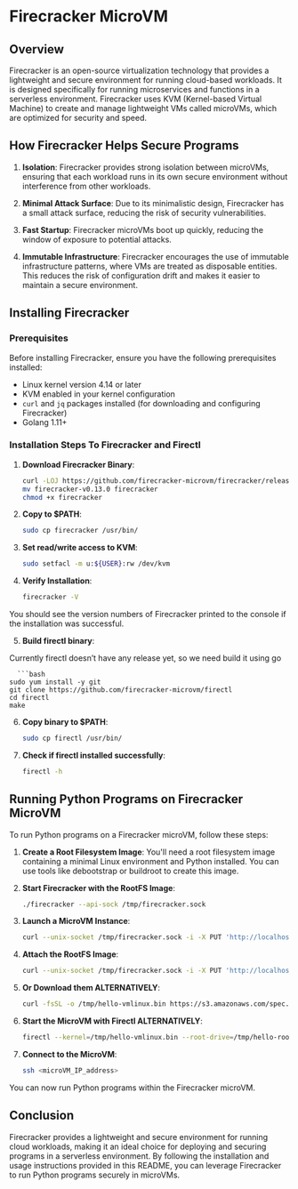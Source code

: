 # Firecracker MicroVM

## Overview

Firecracker is an open-source virtualization technology that provides a lightweight and secure environment for running cloud-based workloads. It is designed specifically for running microservices and functions in a serverless environment. Firecracker uses KVM (Kernel-based Virtual Machine) to create and manage lightweight VMs called microVMs, which are optimized for security and speed.

## How Firecracker Helps Secure Programs

1. **Isolation**: Firecracker provides strong isolation between microVMs, ensuring that each workload runs in its own secure environment without interference from other workloads.
   
2. **Minimal Attack Surface**: Due to its minimalistic design, Firecracker has a small attack surface, reducing the risk of security vulnerabilities.

3. **Fast Startup**: Firecracker microVMs boot up quickly, reducing the window of exposure to potential attacks.

4. **Immutable Infrastructure**: Firecracker encourages the use of immutable infrastructure patterns, where VMs are treated as disposable entities. This reduces the risk of configuration drift and makes it easier to maintain a secure environment.

## Installing Firecracker

### Prerequisites

Before installing Firecracker, ensure you have the following prerequisites installed:

- Linux kernel version 4.14 or later
- KVM enabled in your kernel configuration
- `curl` and `jq` packages installed (for downloading and configuring Firecracker)
- Golang 1.11+

### Installation Steps To Firecracker and Firectl

1. **Download Firecracker Binary**:

   ```bash
   curl -LOJ https://github.com/firecracker-microvm/firecracker/releases/download/v0.13.0/firecracker-v0.13.0
   mv firecracker-v0.13.0 firecracker
   chmod +x firecracker
   
2. **Copy to $PATH**:

   ```bash
   sudo cp firecracker /usr/bin/

3. **Set read/write access to KVM**:

   ```bash
   sudo setfacl -m u:${USER}:rw /dev/kvm

4. **Verify Installation**:

   ```bash
   firecracker -V

You should see the version numbers of Firecracker printed to the console if the installation was successful.

5. **Build firectl binary**:

Currently firectl doesn’t have any release yet, so we need build it using go
      
      ```bash
    sudo yum install -y git
    git clone https://github.com/firecracker-microvm/firectl
    cd firectl
    make

6. **Copy binary to $PATH**:

   ```bash
   sudo cp firectl /usr/bin/

7. **Check if firectl installed successfully**:

   ```bash
   firectl -h

## Running Python Programs on Firecracker MicroVM

To run Python programs on a Firecracker microVM, follow these steps:

1. **Create a Root Filesystem Image**: You'll need a root filesystem image containing a minimal Linux environment and Python installed. You can use tools like debootstrap or buildroot to create this image.

2. **Start Firecracker with the RootFS Image**:
   
    ```bash
    ./firecracker --api-sock /tmp/firecracker.sock

3. **Launch a MicroVM Instance**:

   ```bash
   curl --unix-socket /tmp/firecracker.sock -i -X PUT 'http://localhost/machine-config' -H 'Accept: application/json' -H 'Content-Type: application/json' -d '{ "vcpu_count": 2, "mem_size_mib": 512 }'

4. **Attach the RootFS Image**:

   ```bash
   curl --unix-socket /tmp/firecracker.sock -i -X PUT 'http://localhost/drives/rootfs' -H 'Accept: application/json' -H 'Content-Type: application/json -d '{ "drive_id": "rootfs", "path_on_host": "<path_to_rootfs_image>", "is_root_device": true, "is_read_only": false }'

5. **Or Download them ALTERNATIVELY**:

   ```bash
   curl -fsSL -o /tmp/hello-vmlinux.bin https://s3.amazonaws.com/spec.ccfc.min/img/hello/kernel/hello-vmlinux.bincurl -fsSL -o /tmp/hello-rootfs.ext4 https://s3.amazonaws.com/spec.ccfc.min/img/hello/fsfiles/hello-rootfs.ext4

6. **Start the MicroVM with Firectl ALTERNATIVELY**:

   ```bash
   firectl --kernel=/tmp/hello-vmlinux.bin --root-drive=/tmp/hello-rootfs.ext4 --kernel-opts="console=ttyS0 noapic reboot=k panic=1 pci=off nomodules rw"

7. **Connect to the MicroVM**:

   ```bash
   ssh <microVM_IP_address>

You can now run Python programs within the Firecracker microVM.

## Conclusion

Firecracker provides a lightweight and secure environment for running cloud workloads, making it an ideal choice for deploying and securing programs in a serverless environment. By following the installation and usage instructions provided in this README, you can leverage Firecracker to run Python programs securely in microVMs.






